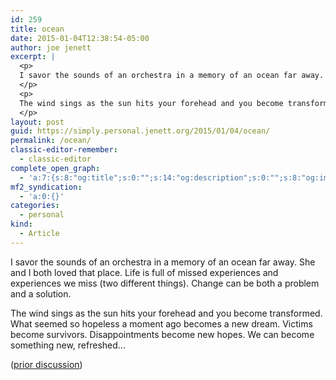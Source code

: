 ```yaml
---
id: 259
title: ocean
date: 2015-01-04T12:38:54-05:00
author: joe jenett
excerpt: |
  <p>
  I savor the sounds of an orchestra in a memory of an ocean far away. She and I both loved that place. Life is full of missed experiences and experiences we miss (two different things). Change can be both a problem and a solution.
  </p>
  <p>
  The wind sings as the sun hits your forehead and you become transformed. What seemed so hopeless a moment ago becomes a new dream. Victims become survivors. Disappointments become new hopes. We can become something new, refreshed...
  </p>
layout: post
guid: https://simply.personal.jenett.org/2015/01/04/ocean/
permalink: /ocean/
classic-editor-remember:
  - classic-editor
complete_open_graph:
  - 'a:7:{s:8:"og:title";s:0:"";s:14:"og:description";s:0:"";s:8:"og:image";s:0:"";s:7:"og:type";s:0:"";s:12:"twitter:card";s:7:"summary";s:19:"twitter:description";s:0:"";s:15:"twitter:creator";s:0:"";}'
mf2_syndication:
  - 'a:0:{}'
categories:
  - personal
kind:
  - Article
---
```

I savor the sounds of an orchestra in a memory of an ocean far away. She and I both loved that place. Life is full of missed experiences and experiences we miss (two different things). Change can be both a problem and a solution. 

The wind sings as the sun hits your forehead and you become transformed. What seemed so hopeless a moment ago becomes a new dream. Victims become survivors. Disappointments become new hopes. We can become something new, refreshed... 

([prior discussion](https://disqus.com/home/discussion/jenettsimplypersonal/jenettsimplypersonal_ocean/))
